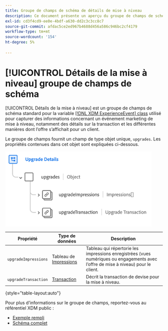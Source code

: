 ```yaml
---
title: Groupe de champs de schéma de détails de mise à niveau
description: Ce document présente un aperçu du groupe de champs de schéma Détails de la mise à niveau .
exl-id: cd3f4cd9-ee0e-4bdf-a630-dd2c3c3cc8c7
source-git-commit: afdac5ce2ed967b4688d456a586c946bc2cf4179
workflow-type: tm+mt
source-wordcount: '154'
ht-degree: 5%

---
```


# [!UICONTROL Détails de la mise à niveau] groupe de champs de schéma

[!UICONTROL Détails de la mise à niveau] est un groupe de champs de schéma standard pour la variable [[!DNL XDM ExperienceEvent] class](../../classes/experienceevent.md) utilisé pour capturer des informations concernant un événement marketing de mise à niveau, notamment des détails sur la transaction et les différentes manières dont l’offre s’affichait pour un client.

Le groupe de champs fournit un champ de type objet unique, `upgrades`. Les propriétés contenues dans cet objet sont expliquées ci-dessous.

![Structure des détails de la mise à niveau](../../images/field-groups/upgrade-details.png)

| Propriété | Type de données | Description |
| --- | --- | --- |
| `upgradeImpressions` | Tableau de [Impressions](../../data-types/impressions.md) | Tableau qui répertorie les impressions enregistrées (vues numériques ou engagements avec l’offre de mise à niveau) pour le client. |
| `upgradeTransaction` | [Transaction](../../data-types/transaction.md) | Décrit la transaction de devise pour la mise à niveau. |

{style=&quot;table-layout:auto&quot;}

Pour plus d’informations sur le groupe de champs, reportez-vous au référentiel XDM public :

* [Exemple rempli](https://github.com/adobe/xdm/blob/master/components/fieldgroups/experience-event/industry-verticals/experienceevent-upgrade-details.example.1.json)
* [Schéma complet](https://github.com/adobe/xdm/blob/master/components/fieldgroups/experience-event/industry-verticals/experienceevent-upgrade-details.schema.json)
